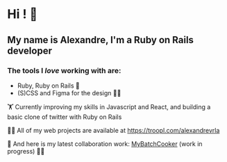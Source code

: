 # Hi ! 👋

## My name is Alexandre, I'm a Ruby on Rails developer

### The tools I *love* working with are:
- Ruby, Ruby on Rails 💎
- (S)CSS and Figma for the design 👨‍🎨


🏋️ Currently improving my skills in Javascript and React, and building a basic clone of twitter with Ruby on Rails

🧑‍💻 All of my web projects are available at https://troopl.com/alexandrevrla

 🔭 And here is my latest collaboration work: [MyBatchCooker](http://www.mybatchcooker.com/)
   (work in progress) 👷‍♂️
